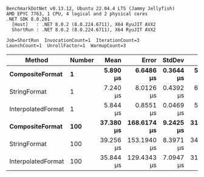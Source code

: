 ```

BenchmarkDotNet v0.13.12, Ubuntu 22.04.4 LTS (Jammy Jellyfish)
AMD EPYC 7763, 1 CPU, 4 logical and 2 physical cores
.NET SDK 8.0.201
  [Host]   : .NET 8.0.2 (8.0.224.6711), X64 RyuJIT AVX2
  ShortRun : .NET 8.0.2 (8.0.224.6711), X64 RyuJIT AVX2

Job=ShortRun  InvocationCount=1  IterationCount=3  
LaunchCount=1  UnrollFactor=1  WarmupCount=3  

```
| Method             | Number | Mean      | Error       | StdDev    | Min       | Max       | Allocated |
|------------------- |------- |----------:|------------:|----------:|----------:|----------:|----------:|
| **CompositeFormat**    | **1**      |  **5.890 μs** |   **6.6486 μs** | **0.3644 μs** |  **5.579 μs** |  **6.291 μs** |     **872 B** |
| StringFormat       | 1      |  7.240 μs |   8.0126 μs | 0.4392 μs |  6.742 μs |  7.573 μs |     896 B |
| InterpolatedFormat | 1      |  5.844 μs |   0.8551 μs | 0.0469 μs |  5.791 μs |  5.880 μs |     872 B |
| **CompositeFormat**    | **100**    | **37.380 μs** | **168.6174 μs** | **9.2425 μs** | **31.840 μs** | **48.050 μs** |   **14336 B** |
| StringFormat       | 100    | 39.256 μs | 153.1940 μs | 8.3971 μs | 34.264 μs | 48.951 μs |   16736 B |
| InterpolatedFormat | 100    | 35.844 μs | 129.4343 μs | 7.0947 μs | 31.529 μs | 44.032 μs |   14336 B |
